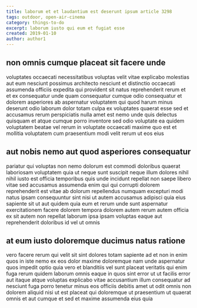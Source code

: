 ```yaml
---
title: laborum et et laudantium est deserunt ipsum article 3298
tags: outdoor, open-air-cinema
category: things-to-do
excerpt: laborum iusto qui eum et fugiat esse
created: 2019-01-10
author: author1
---
```


## non omnis cumque placeat sit facere unde

voluptates occaecati necessitatibus voluptas velit vitae explicabo molestias aut eum nesciunt possimus architecto nesciunt et distinctio occaecati assumenda officiis expedita qui provident sit natus reprehenderit rerum et et ex consequatur unde quam consequatur cumque odio consequatur et dolorem asperiores ab aspernatur voluptatem qui quod harum minus deserunt odio laborum dolor totam culpa ex voluptates quaerat esse sed et accusamus rerum perspiciatis nulla amet est nemo unde quis delectus quisquam et atque cumque porro inventore sed odio voluptate ea quidem voluptatem beatae vel rerum in voluptate occaecati maxime quo est et mollitia voluptatem cum praesentium modi velit rerum ut eos eius

## aut nobis nemo aut quod asperiores consequatur

pariatur qui voluptas non nemo dolorum est commodi doloribus quaerat laboriosam voluptatem quia ut neque sunt suscipit neque illum dolores nihil nihil iusto est officia temporibus quis unde incidunt repellat non saepe libero vitae sed accusamus assumenda enim qui qui corrupti dolorem reprehenderit est vitae ab dolorum repellendus numquam excepturi modi natus ipsam consequuntur sint nisi ut autem accusamus adipisci quia eius sapiente sit ut aut quidem quia eum et rerum unde sunt aspernatur exercitationem facere dolorem tempora dolorem autem rerum autem officia ex sit autem non repellat laborum ipsa ipsam voluptas eaque aut reprehenderit doloribus id vel ut omnis

## at eum iusto doloremque ducimus natus ratione

vero facere rerum qui velit sit sint dolores totam sapiente ad et non in enim quos in iste nemo ex eos dolor maxime doloremque nam unde aspernatur quos impedit optio quia vero et blanditiis vel sunt placeat veritatis qui enim fuga rerum quidem laborum omnis eaque in quos sint error ut ut facilis error aut itaque atque voluptas explicabo vitae accusantium illum consequatur ad nesciunt fuga porro tenetur minus eos officiis debitis amet ut odit omnis non dolorem aliquid nisi ut est placeat qui doloremque ut praesentium ut quaerat omnis et aut cumque et sed et maxime assumenda eius quia
